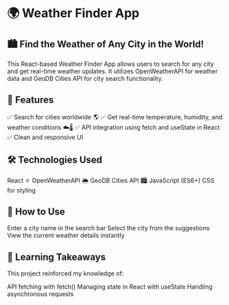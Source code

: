 # 🌍 Weather Finder App

## 🏙️ Find the Weather of Any City in the World!
This React-based Weather Finder App allows users to search for any city and get real-time weather updates. It utilizes OpenWeatherAPI for weather data and GeoDB Cities API for city search functionality.

## 🚀 Features
✅ Search for cities worldwide 🌎
✅ Get real-time temperature, humidity, and weather conditions ☁️🌡️
✅ API integration using fetch and useState in React
✅ Clean and responsive UI

## 🛠️ Technologies Used
React ⚛️
OpenWeatherAPI 🌦️
GeoDB Cities API 🏙️
JavaScript (ES6+)
CSS for styling
## 📌 How to Use
Enter a city name in the search bar
Select the city from the suggestions
View the current weather details instantly
## 🎯 Learning Takeaways
This project reinforced my knowledge of:

API fetching with fetch()
Managing state in React with useState
Handling asynchronous requests